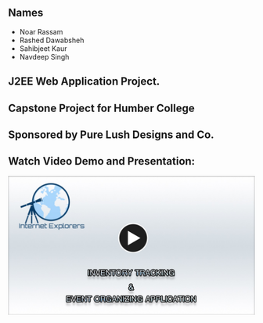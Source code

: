 ## Names 
* Noar Rassam
* Rashed Dawabsheh
* Sahibjeet Kaur
* Navdeep Singh

## J2EE Web Application Project.
## Capstone Project for Humber College
## Sponsored by Pure Lush Designs and Co.


## Watch Video Demo and Presentation:

[![Watch the video](https://github.com/noarrassam/PureLushDesigns_CapstoneProject/blob/master/Images/Thumbnail%20Edit%20Final.jpg)](https://youtu.be/U_M25bCl1wQ?cc_load_policy=1) 